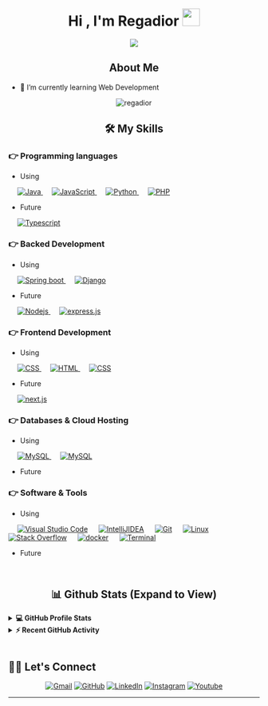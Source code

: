 <h1 align="center">Hi , I'm Regadior <img
src="https://media.giphy.com/media/hvRJCLFzcasrR4ia7z/giphy.gif" width="35"></h1>
<p align="center">
<a href="https://github.com/DenverCoder1/readme-typing-svg"><img src="https://readme-typing-svg.herokuapp.com?lines=Web+Developer;Learning%20Graphic%20Design;Always%20learning%20new%20things&center=true&width=500&height=50&font=georgia"></a>
</p>

<h2 align="center"> About Me </h2>

- 🔭 I’m currently learning Web Development

<p align="center"><img align="righ" src="https://github-readme-streak-stats.herokuapp.com/?user=regadior&theme=algolia" alt="regadior" /></p>

 <h2 align="center"> 🛠️ My Skills </h2>
 
### 👉 Programming languages
- Using

<p align="left"> 
   &emsp;
  <a href="https://www.java.com" target="_blank"> 
    <img alt="Java" src="https://img.shields.io/badge/Java-%23007396.svg?logo=java&logoColor=white">
  </a>
  &emsp;
  <a href="https://developer.mozilla.org/en-US/docs/Web/JavaScript" target="_blank"> 
     <img alt="JavaScript" src="https://img.shields.io/badge/JavaScript%20-%23F7DF1E.svg?logo=javascript&logoColor=black">
   </a>
  &emsp;
   <a href="https://www.python.org" target="_blank">
    <img alt="Python" src="https://img.shields.io/badge/Python%20-%2314354C.svg?logo=python&logoColor=white">
  </a>
  &emsp;
  <a href="https://www.php.net/">
    <img alt="PHP" src="https://img.shields.io/badge/PHP-%23777BB4.svg?logo=php&logoColor=white"/>
  </a>
</p>

- Future
<p align="left"> 
&emsp;
<a href="https://docs.microsoft.com/es-es/windows-server/administration/windows-commands/windows-commands/">
    <img alt="Typescript" src="https://img.shields.io/badge/typescript-%23007ACC.svg?&logo=typescript&logoColor=white"/>
  </a>
  </p>

### 👉 Backed Development
- Using
<p align="left"> 
  &emsp; 
  <a href="https://www.w3.org/html/" target="_blank"> 
   <img alt="Spring boot" src="https://img.shields.io/badge/spring boot-%236DB33F.svg?logo=spring&logoColor=white">
  </a>   
  &emsp;
  <a href="https://developer.mozilla.org/en-US/docs/Web/JavaScript" target="_blank"> 
     <img alt="Django" src="https://img.shields.io/badge/django-%23092E20.svg?&logo=django&logoColor=white">
  </a>
</p>

- Future
<p align="left"> 
  &emsp; 
  <a href="https://www.w3.org/html/" target="_blank"> 
   <img alt="Nodejs" src="https://img.shields.io/badge/node.js-6DA55F?&logo=node.js&logoColor=white">
  </a>   
  &emsp; 
  <a href="https://www.w3.org/html/" target="_blank"> 
   <img alt="express.js" src="https://img.shields.io/badge/express.js-%23404d59.svg?&logo=express&logoColor=%2361DAFB">
  </a> 
</p>

### 👉 Frontend Development
- Using
<p align="left"> 
  &emsp; 
  <a href="https://www.w3schools.com/css/" target="_blank">
    <img alt="CSS" src="https://img.shields.io/badge/react-%2320232a.svg?&logo=react&logoColor=%2361DAFB">
  </a> 
&emsp; 
  <a href="https://www.w3.org/html/" target="_blank"> 
   <img alt="HTML" src="https://img.shields.io/badge/HTML5%20-%23E34F26.svg?logo=html5&logoColor=white">
  </a>   
  &emsp;
  <a href="https://www.w3schools.com/css/" target="_blank">
    <img alt="CSS" src="https://img.shields.io/badge/CSS%20-%231572B6.svg?logo=css3&logoColor=white">
  </a> 
</p>

- Future

<p align="left"> 
  &emsp; 
  <a href="https://www.w3schools.com/css/" target="_blank">
    <img alt="next.js" src="https://img.shields.io/badge/Next-black?&logo=next.js&logoColor=white">
  </a> 
</p>

### 👉 Databases & Cloud Hosting
- Using
<p align="left">
  &emsp;
    <a href="https://www.mysql.com/">
	    <img alt="MySQL" src="https://img.shields.io/badge/mysql-%2300f.svg?&logo=mysql&logoColor=white">
	</a>
	&emsp;
    <a href="https://www.mysql.com/">
	    <img alt="MySQL" src="https://img.shields.io/badge/MariaDB-003545?&logo=mariadb&logoColor=white">
	</a>
 </p>
 
 - Future

 ### 👉 Software & Tools
 - Using
<p align="left">
   &emsp;
   <a href="#"><img alt="Visual Studio Code" src="https://img.shields.io/badge/Visual%20Studio%20Code-0078d7.svg?logo=visual-studio-code&logoColor=white"></a>
   &emsp;
  <a href="#"><img alt="IntelliJIDEA" src="https://img.shields.io/badge/IntelliJIDEA-000000.svg?&logo=intellij-idea&logoColor=white"></a>
   &emsp;
    <a href="#"><img alt="Git" src="https://img.shields.io/badge/Git%20-%23F05033.svg?logo=git&logoColor=white"></a>
  &emsp;
    <a href="#"><img alt="Linux" src="https://img.shields.io/badge/Linux-FCC624?style=flat&logo=linux&logoColor=black"></a>
  &emsp;
    <a href="#"><img alt="Stack Overflow" src="https://img.shields.io/badge/-Stack%20Overflow-FE7A16?logo=stack-overflow&logoColor=white"></a>
  &emsp;
  <a href="#"><img alt="docker" src="https://img.shields.io/badge/docker-%230db7ed.svg?&logo=docker&logoColor=white"></a>
	&emsp;
	  <a href="https://docs.microsoft.com/es-es/windows-server/administration/windows-commands/windows-commands/">
    <img alt="Terminal" src="https://img.shields.io/badge/Windows%20Terminal-%234D4D4D.svg?&logo=windows-terminal&logoColor=white"/>
  </a>
  
</p>

 - Future
<br/>
<h2 align="center">📊 Github Stats (Expand to View)</h2>

<details> 
  <summary><b>💻 GitHub Profile Stats</b></summary>
  <br/>
  <p align="center">
    <a href="https://github.com/anuraghazra/github-readme-stats"><img alt="regadior's Github Stats" src="https://github-readme-stats.vercel.app/api?username=regadior&show_icons=true&count_private=true&theme=algolia" height="192px"/></a>
<br/>
  &nbsp;
	  <img src="https://github-readme-stats.vercel.app/api/top-langs?username=regadior&show_icons=true&locale=en&layout=compact&theme=algolia" alt="regadior" height="192px"/>
  <br/>
  <b>Note:</b> Top languages is only a metric of the languages my public code consists of and doesn't reflect experience or skill level.
  </p>
</details>


<details>
  <summary><b>⚡ Recent GitHub Activity</b></summary>
  <br/>
   <a href="https://github.com/regadior"><img alt="regadior's Activity Graph" src="https://github-readme-activity-graph.cyclic.app/graph?username=regadior&custom_title=Regadior%20Public%20Contributions%20Graph&theme=react-dark" /></a>
  <br/>

</details>

<br/>

## 🙋‍♀️ Let's Connect
<p align="center">
	<a href="#"><img src="https://img.icons8.com/bubbles/50/000000/gmail.png" alt="Gmail"/></a>
	<a href="https://github.com/regadior"><img src="https://img.icons8.com/bubbles/50/000000/github.png" alt="GitHub"/></a>
	<a href="#"><img src="https://img.icons8.com/bubbles/50/000000/linkedin.png" alt="LinkedIn"/></a>
	<a href="#"><img src="https://img.icons8.com/bubbles/50/000000/instagram.png" alt="Instagram"/></a>
	<a href="#"><img src="https://img.icons8.com/bubbles/50/000000/youtube.png" alt="Youtube"/></a>
	
</p>

<hr/>

